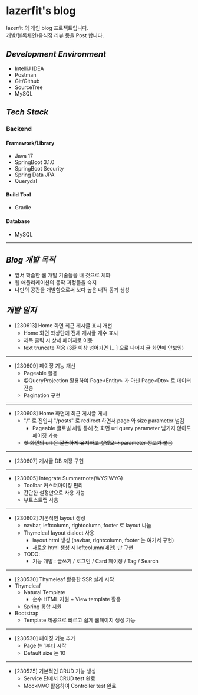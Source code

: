 # lazerfit's blog   

lazerfit 의 개인 blog 프로젝트입니다.   
개발/블록체인/음식점 리뷰 등을 Post 합니다.

## *Development Environment*   

- IntelliJ IDEA
- Postman
- Git/Github
- SourceTree
- MySQL

## *Tech Stack*   

### Backend  

#### Framework/Library   

- Java 17
- SpringBoot 3.1.0
- SpringBoot Security
- Spring Data JPA
- Querydsl

#### Build Tool   

- Gradle


#### Database   

- MySQL
***


## *Blog 개발 목적*   

- 앞서 학습한 웹 개발 기술들을 내 것으로 체화
- 웹 애플리케이션의 동작 과정들을 숙지
- 나만의 공간을 개발함으로써 보다 높은 내적 동기 생성

## *개발 일지*   
- [230613] Home 화면 최근 게시글 표시 개선
  - Home 화면 좌상단에 전체 게시글 개수 표시   
  - 제목 클릭 시 상세 페이지로 이동   
  - text truncate 적용 (3줄 이상 넘어가면 [...] 으로 나머지 글 화면에 안보임)
***
- [230609] 페이징 기능 개선   
  - Pageable 활용
  - @QueryProjection 활용하여 Page&lt;Entity&gt; 가 아닌 Page&lt;Dto&gt; 로 데이터 전송   
  - Pagination 구현
***
- [230608] Home 화면에 최근 게시글 게시    
  - ~~"/" 로 진입시 "/posts" 로 redirect 하면서 page 와 size parameter 넘김~~   
    - Pageable 글로벌 세팅 통해 첫 화면 url query parameter 넘기지 않아도 페이징 가능   
  - ~~첫 화면의 url 은 깔끔하게 유지하고 싶었으나 parameter 정보가 붙음~~
***
- [230607] 게시글 DB 저장 구현   
***
- [230605] Integrate Summernote(WYSIWYG)   
  - Toolbar 커스터마이징 편리   
  - 간단한 설정만으로 사용 가능   
  - 부트스트랩 사용   
***
- [230602] 기본적인 layout 생성   
  - navbar, leftcolumn, rightcolumn, footer 로 layout 나눔   
  - Thymeleaf layout dialect 사용
    - layout.html 생성 (navbar, rightcolumn, footer 는 여기서 구현)   
    - 새로운 html 생성 시 leftcolumn(메인) 만 구현           
  - TODO:   
    - 기능 개발 : 글쓰기 / 로그인 / Card 페이징 / Tag / Search    
***
- [230530] Thymeleaf 활용한 SSR 설계 시작
- Thymeleaf   
  - Natural Template   
    - 순수 HTML 지원 + View template 활용
  - Spring 통합 지원   
 - Bootstrap   
   - Template 제공으로 빠르고 쉽게 웹페이지 생성 가능   
***
- [230530] 페이징 기능 추가
  - Page 는 1부터 시작
  - Default size 는 10
***
- [230525] 기본적인 CRUD 기능 생성
  - Service 단에서 CRUD test 완료
  - MockMVC 활용하여 Controller test 완료
